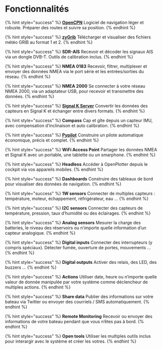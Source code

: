 # Fonctionnalités

{% hint style="success" %}
[**OpenCPN**](https://opencpn.org/)  Logiciel de navigation léger et robuste. Préparer des routes et suivre sa position.
{% endhint %}

{% hint style="success" %}
[**zyGrib**](http://www.zygrib.org/)  Télécharger et visualiser des fichiers météo GRIB au format 1 et 2.
{% endhint %}

{% hint style="success" %}
**SDR-AIS**  Recevoir et décoder les signaux AIS via un dongle DVB-T. Outils de calibration inclus.
{% endhint %}

{% hint style="success" %}
**NMEA 0183**  Recevoir, filtrer, multiplexer et envoyer des données NMEA via le port série et les entrées/sorties du réseau.
{% endhint %}

{% hint style="success" %}
**NMEA 2000**  Se connecter à votre réseau NMEA 2000, via un adaptateur USB, pour recevoir et transmettre des données.
{% endhint %}

{% hint style="success" %}
[**Signal K Server**](http://signalk.org/) Convertir les données des capteurs en Signal K et échanger entre divers formats.
{% endhint %}

{% hint style="success" %}
**Compass** Cap et gîte depuis un capteur IMU, avec compensation d’inclinaison et auto calibration.
{% endhint %}

{% hint style="success" %}
[**Pypilot**](http://pypilot.org/) Construire un pilote automatique économique, précis et complet.
{% endhint %}

{% hint style="success" %}
**WiFi Access Point** Partager les données NMEA et Signal K avec un portable, une tablette ou un smarphone.
{% endhint %}

{% hint style="success" %}
**Headless**  Accéder à OpenPlotter depuis le cockpit via vos appareils mobiles.
{% endhint %}

{% hint style="success" %}
**Dashboards**  Construire des tableaux de bord pour visualiser des données de navigation.
{% endhint %}

{% hint style="success" %}
**1W sensors**  Connecter de multiples capteurs : température, moteur, échappement, réfrigérateur, eau ...
{% endhint %}

{% hint style="success" %}
**I2C sensors**  Connecter des capteurs de température, pression, taux d’humidité ou des éclairages.
{% endhint %}

{% hint style="success" %}
**Analog sensors**  Mesurer la charge des batteries, le niveau des réservoirs ou n’importe quelle information d’un capteur analogique.
{% endhint %}

{% hint style="success" %}
**Digital inputs** Connecter des interrupteurs \(y compris spéciaux\). Détecter fumée, ouverture de portes, mouvements ...
{% endhint %}

{% hint style="success" %}
**Digital outputs**  Activer des relais, des LED, des buzzers ...
{% endhint %}

{% hint style="success" %}
**Actions**  Utiliser date, heure ou n’importe quelle valeur de donnée manipulée par votre système comme déclencheur de multiples actions.
{% endhint %}

{% hint style="success" %}
**Share data**  Publier des informations sur votre bateau via Twitter ou envoyer des courriels / SMS automatiquement.
{% endhint %}

{% hint style="success" %}
**Remote Monitoring**  Recevoir ou envoyer des informations de votre bateau pendant que vous n’êtes pas à bord.
{% endhint %}

{% hint style="success" %}
**Open tools**  Utiliser les multiples outils inclus pour interargir avec le système et créer les votres.
{% endhint %}

